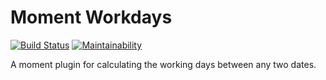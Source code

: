# Moment Workdays
[![Build Status](https://travis-ci.org/jarondh/moment-workdays.svg?branch=master)](https://travis-ci.org/jarondh/moment-workdays)
[![Maintainability](https://api.codeclimate.com/v1/badges/d6c9beb9d58ccad35a9f/maintainability)](https://codeclimate.com/github/jarondh/moment-workdays/maintainability)

A moment plugin for calculating the working days between any two dates.
